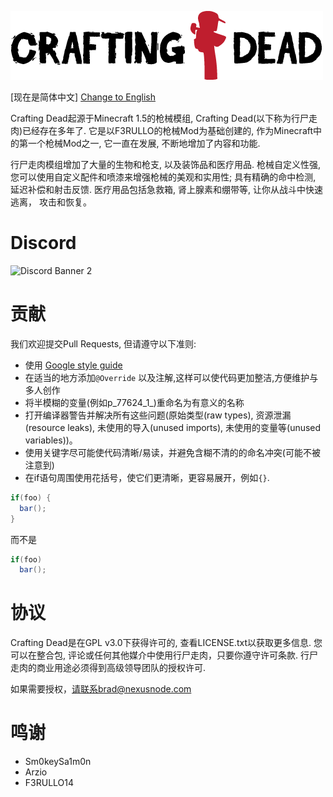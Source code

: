 ![Crafting Dead Logo](./image/crafting-dead-logo.png)  

[现在是简体中文] [Change to English](./README.md)  
 
Crafting Dead起源于Minecraft 1.5的枪械模组, Crafting Dead(以下称为行尸走肉)已经存在多年了. 它是以F3RULLO的枪械Mod为基础创建的, 作为Minecraft中的第一个枪械Mod之一, 它一直在发展, 不断地增加了内容和功能.

行尸走肉模组增加了大量的生物和枪支, 以及装饰品和医疗用品. 枪械自定义性强, 您可以使用自定义配件和喷漆来增强枪械的美观和实用性; 具有精确的命中检测, 延迟补偿和射击反馈. 医疗用品包括急救箱, 肾上腺素和绷带等, 让你从战斗中快速逃离， 攻击和恢复。

# Discord
![Discord Banner 2](https://discordapp.com/api/guilds/473735245636698153/widget.png?style=banner2)

# 贡献
我们欢迎提交Pull Requests, 但请遵守以下准则:
* 使用 [Google style guide](https://github.com/google/styleguide)
* 在适当的地方添加`@Override` 以及注解,这样可以使代码更加整洁,方便维护与多人创作
* 将半模糊的变量(例如p_77624_1_)重命名为有意义的名称
* 打开编译器警告并解决所有这些问题(原始类型(raw types), 资源泄漏(resource leaks), 未使用的导入(unused imports), 未使用的变量等(unused variables))。
* 使用关键字尽可能使代码清晰/易读，并避免含糊不清的的命名冲突(可能不被注意到)
* 在if语句周围使用花括号，使它们更清晰，更容易展开，例如`{}`.
```java
if(foo) {
  bar();
}
```
而不是
```java
if(foo)
  bar();
```

# 协议
Crafting Dead是在GPL v3.0下获得许可的, 查看LICENSE.txt以获取更多信息. 您可以在整合包, 评论或任何其他媒介中使用行尸走肉，只要你遵守许可条款. 行尸走肉的商业用途必须得到高级领导团队的授权许可.

如果需要授权，请联系brad@nexusnode.com

# 鸣谢
- Sm0keySa1m0n
- Arzio
- F3RULLO14
